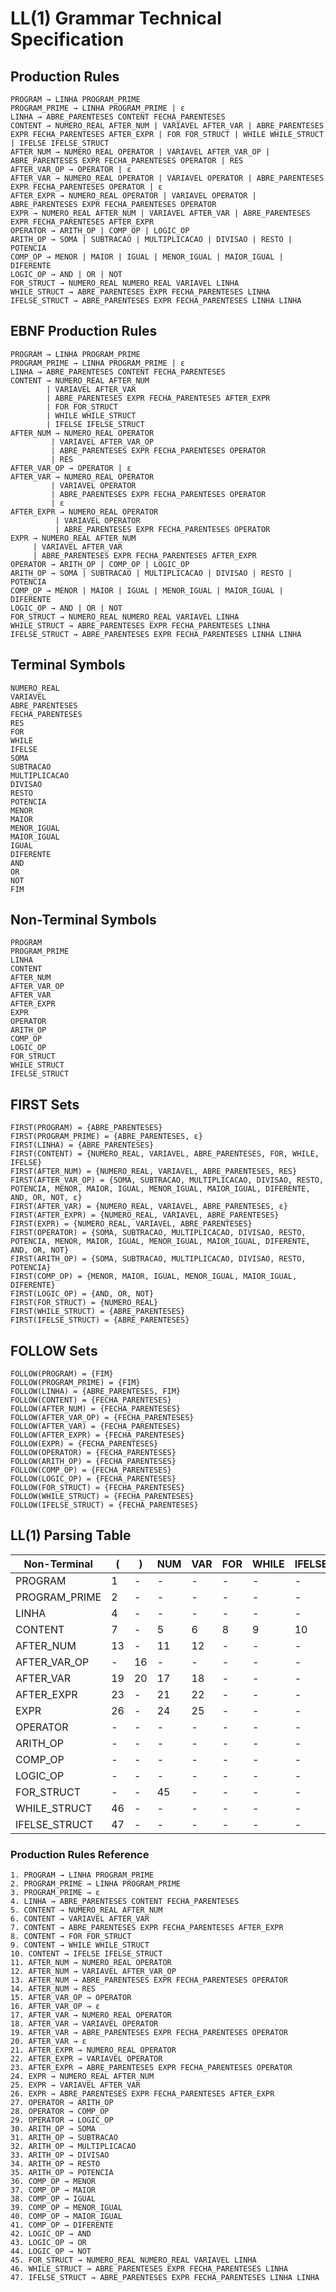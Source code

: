 # LL(1) Grammar Technical Specification

## Production Rules

```
PROGRAM → LINHA PROGRAM_PRIME
PROGRAM_PRIME → LINHA PROGRAM_PRIME | ε
LINHA → ABRE_PARENTESES CONTENT FECHA_PARENTESES
CONTENT → NUMERO_REAL AFTER_NUM | VARIAVEL AFTER_VAR | ABRE_PARENTESES EXPR FECHA_PARENTESES AFTER_EXPR | FOR FOR_STRUCT | WHILE WHILE_STRUCT | IFELSE IFELSE_STRUCT
AFTER_NUM → NUMERO_REAL OPERATOR | VARIAVEL AFTER_VAR_OP | ABRE_PARENTESES EXPR FECHA_PARENTESES OPERATOR | RES
AFTER_VAR_OP → OPERATOR | ε
AFTER_VAR → NUMERO_REAL OPERATOR | VARIAVEL OPERATOR | ABRE_PARENTESES EXPR FECHA_PARENTESES OPERATOR | ε
AFTER_EXPR → NUMERO_REAL OPERATOR | VARIAVEL OPERATOR | ABRE_PARENTESES EXPR FECHA_PARENTESES OPERATOR
EXPR → NUMERO_REAL AFTER_NUM | VARIAVEL AFTER_VAR | ABRE_PARENTESES EXPR FECHA_PARENTESES AFTER_EXPR
OPERATOR → ARITH_OP | COMP_OP | LOGIC_OP
ARITH_OP → SOMA | SUBTRACAO | MULTIPLICACAO | DIVISAO | RESTO | POTENCIA
COMP_OP → MENOR | MAIOR | IGUAL | MENOR_IGUAL | MAIOR_IGUAL | DIFERENTE
LOGIC_OP → AND | OR | NOT
FOR_STRUCT → NUMERO_REAL NUMERO_REAL VARIAVEL LINHA
WHILE_STRUCT → ABRE_PARENTESES EXPR FECHA_PARENTESES LINHA
IFELSE_STRUCT → ABRE_PARENTESES EXPR FECHA_PARENTESES LINHA LINHA
```

## EBNF Production Rules

```ebnf
PROGRAM → LINHA PROGRAM_PRIME
PROGRAM_PRIME → LINHA PROGRAM_PRIME | ε
LINHA → ABRE_PARENTESES CONTENT FECHA_PARENTESES
CONTENT → NUMERO_REAL AFTER_NUM
        | VARIAVEL AFTER_VAR
        | ABRE_PARENTESES EXPR FECHA_PARENTESES AFTER_EXPR
        | FOR FOR_STRUCT
        | WHILE WHILE_STRUCT
        | IFELSE IFELSE_STRUCT
AFTER_NUM → NUMERO_REAL OPERATOR
         | VARIAVEL AFTER_VAR_OP
         | ABRE_PARENTESES EXPR FECHA_PARENTESES OPERATOR
         | RES
AFTER_VAR_OP → OPERATOR | ε
AFTER_VAR → NUMERO_REAL OPERATOR
         | VARIAVEL OPERATOR
         | ABRE_PARENTESES EXPR FECHA_PARENTESES OPERATOR
         | ε
AFTER_EXPR → NUMERO_REAL OPERATOR
          | VARIAVEL OPERATOR
          | ABRE_PARENTESES EXPR FECHA_PARENTESES OPERATOR
EXPR → NUMERO_REAL AFTER_NUM
     | VARIAVEL AFTER_VAR
     | ABRE_PARENTESES EXPR FECHA_PARENTESES AFTER_EXPR
OPERATOR → ARITH_OP | COMP_OP | LOGIC_OP
ARITH_OP → SOMA | SUBTRACAO | MULTIPLICACAO | DIVISAO | RESTO | POTENCIA
COMP_OP → MENOR | MAIOR | IGUAL | MENOR_IGUAL | MAIOR_IGUAL | DIFERENTE
LOGIC_OP → AND | OR | NOT
FOR_STRUCT → NUMERO_REAL NUMERO_REAL VARIAVEL LINHA
WHILE_STRUCT → ABRE_PARENTESES EXPR FECHA_PARENTESES LINHA
IFELSE_STRUCT → ABRE_PARENTESES EXPR FECHA_PARENTESES LINHA LINHA
```

## Terminal Symbols

```
NUMERO_REAL
VARIAVEL
ABRE_PARENTESES
FECHA_PARENTESES
RES
FOR
WHILE
IFELSE
SOMA
SUBTRACAO
MULTIPLICACAO
DIVISAO
RESTO
POTENCIA
MENOR
MAIOR
MENOR_IGUAL
MAIOR_IGUAL
IGUAL
DIFERENTE
AND
OR
NOT
FIM
```

## Non-Terminal Symbols

```
PROGRAM
PROGRAM_PRIME
LINHA
CONTENT
AFTER_NUM
AFTER_VAR_OP
AFTER_VAR
AFTER_EXPR
EXPR
OPERATOR
ARITH_OP
COMP_OP
LOGIC_OP
FOR_STRUCT
WHILE_STRUCT
IFELSE_STRUCT
```

## FIRST Sets

```
FIRST(PROGRAM) = {ABRE_PARENTESES}
FIRST(PROGRAM_PRIME) = {ABRE_PARENTESES, ε}
FIRST(LINHA) = {ABRE_PARENTESES}
FIRST(CONTENT) = {NUMERO_REAL, VARIAVEL, ABRE_PARENTESES, FOR, WHILE, IFELSE}
FIRST(AFTER_NUM) = {NUMERO_REAL, VARIAVEL, ABRE_PARENTESES, RES}
FIRST(AFTER_VAR_OP) = {SOMA, SUBTRACAO, MULTIPLICACAO, DIVISAO, RESTO, POTENCIA, MENOR, MAIOR, IGUAL, MENOR_IGUAL, MAIOR_IGUAL, DIFERENTE, AND, OR, NOT, ε}
FIRST(AFTER_VAR) = {NUMERO_REAL, VARIAVEL, ABRE_PARENTESES, ε}
FIRST(AFTER_EXPR) = {NUMERO_REAL, VARIAVEL, ABRE_PARENTESES}
FIRST(EXPR) = {NUMERO_REAL, VARIAVEL, ABRE_PARENTESES}
FIRST(OPERATOR) = {SOMA, SUBTRACAO, MULTIPLICACAO, DIVISAO, RESTO, POTENCIA, MENOR, MAIOR, IGUAL, MENOR_IGUAL, MAIOR_IGUAL, DIFERENTE, AND, OR, NOT}
FIRST(ARITH_OP) = {SOMA, SUBTRACAO, MULTIPLICACAO, DIVISAO, RESTO, POTENCIA}
FIRST(COMP_OP) = {MENOR, MAIOR, IGUAL, MENOR_IGUAL, MAIOR_IGUAL, DIFERENTE}
FIRST(LOGIC_OP) = {AND, OR, NOT}
FIRST(FOR_STRUCT) = {NUMERO_REAL}
FIRST(WHILE_STRUCT) = {ABRE_PARENTESES}
FIRST(IFELSE_STRUCT) = {ABRE_PARENTESES}
```

## FOLLOW Sets

```
FOLLOW(PROGRAM) = {FIM}
FOLLOW(PROGRAM_PRIME) = {FIM}
FOLLOW(LINHA) = {ABRE_PARENTESES, FIM}
FOLLOW(CONTENT) = {FECHA_PARENTESES}
FOLLOW(AFTER_NUM) = {FECHA_PARENTESES}
FOLLOW(AFTER_VAR_OP) = {FECHA_PARENTESES}
FOLLOW(AFTER_VAR) = {FECHA_PARENTESES}
FOLLOW(AFTER_EXPR) = {FECHA_PARENTESES}
FOLLOW(EXPR) = {FECHA_PARENTESES}
FOLLOW(OPERATOR) = {FECHA_PARENTESES}
FOLLOW(ARITH_OP) = {FECHA_PARENTESES}
FOLLOW(COMP_OP) = {FECHA_PARENTESES}
FOLLOW(LOGIC_OP) = {FECHA_PARENTESES}
FOLLOW(FOR_STRUCT) = {FECHA_PARENTESES}
FOLLOW(WHILE_STRUCT) = {FECHA_PARENTESES}
FOLLOW(IFELSE_STRUCT) = {FECHA_PARENTESES}
```

## LL(1) Parsing Table

| Non-Terminal | ( | ) | NUM | VAR | FOR | WHILE | IFELSE | RES | + | - | * | / | % | ^ | > | < | >= | <= | == | != | AND | OR | NOT | $ |
|--------------|---|---|-----|-----|-----|-------|--------|-----|---|---|---|---|---|---|---|---|----|----|----|----|-----|----|----|---|
| PROGRAM | 1 | - | - | - | - | - | - | - | - | - | - | - | - | - | - | - | - | - | - | - | - | - | - | - |
| PROGRAM_PRIME | 2 | - | - | - | - | - | - | - | - | - | - | - | - | - | - | - | - | - | - | - | - | - | - | 3 |
| LINHA | 4 | - | - | - | - | - | - | - | - | - | - | - | - | - | - | - | - | - | - | - | - | - | - | - |
| CONTENT | 7 | - | 5 | 6 | 8 | 9 | 10 | - | - | - | - | - | - | - | - | - | - | - | - | - | - | - | - | - |
| AFTER_NUM | 13 | - | 11 | 12 | - | - | - | 14 | - | - | - | - | - | - | - | - | - | - | - | - | - | - | - | - |
| AFTER_VAR_OP | - | 16 | - | - | - | - | - | - | 15 | 15 | 15 | 15 | 15 | 15 | 15 | 15 | 15 | 15 | 15 | 15 | 15 | 15 | 15 | - |
| AFTER_VAR | 19 | 20 | 17 | 18 | - | - | - | - | - | - | - | - | - | - | - | - | - | - | - | - | - | - | - | - |
| AFTER_EXPR | 23 | - | 21 | 22 | - | - | - | - | - | - | - | - | - | - | - | - | - | - | - | - | - | - | - | - |
| EXPR | 26 | - | 24 | 25 | - | - | - | - | - | - | - | - | - | - | - | - | - | - | - | - | - | - | - | - |
| OPERATOR | - | - | - | - | - | - | - | - | 27 | 27 | 27 | 27 | 27 | 27 | 28 | 28 | 28 | 28 | 28 | 28 | 29 | 29 | 29 | - |
| ARITH_OP | - | - | - | - | - | - | - | - | 30 | 31 | 32 | 33 | 34 | 35 | - | - | - | - | - | - | - | - | - | - |
| COMP_OP | - | - | - | - | - | - | - | - | - | - | - | - | - | - | 36 | 37 | 38 | 39 | 40 | 41 | - | - | - | - |
| LOGIC_OP | - | - | - | - | - | - | - | - | - | - | - | - | - | - | - | - | - | - | - | - | 42 | 43 | 44 | - |
| FOR_STRUCT | - | - | 45 | - | - | - | - | - | - | - | - | - | - | - | - | - | - | - | - | - | - | - | - | - |
| WHILE_STRUCT | 46 | - | - | - | - | - | - | - | - | - | - | - | - | - | - | - | - | - | - | - | - | - | - | - |
| IFELSE_STRUCT | 47 | - | - | - | - | - | - | - | - | - | - | - | - | - | - | - | - | - | - | - | - | - | - | - |

### Production Rules Reference

```
1. PROGRAM → LINHA PROGRAM_PRIME
2. PROGRAM_PRIME → LINHA PROGRAM_PRIME
3. PROGRAM_PRIME → ε
4. LINHA → ABRE_PARENTESES CONTENT FECHA_PARENTESES
5. CONTENT → NUMERO_REAL AFTER_NUM
6. CONTENT → VARIAVEL AFTER_VAR
7. CONTENT → ABRE_PARENTESES EXPR FECHA_PARENTESES AFTER_EXPR
8. CONTENT → FOR FOR_STRUCT
9. CONTENT → WHILE WHILE_STRUCT
10. CONTENT → IFELSE IFELSE_STRUCT
11. AFTER_NUM → NUMERO_REAL OPERATOR
12. AFTER_NUM → VARIAVEL AFTER_VAR_OP
13. AFTER_NUM → ABRE_PARENTESES EXPR FECHA_PARENTESES OPERATOR
14. AFTER_NUM → RES
15. AFTER_VAR_OP → OPERATOR
16. AFTER_VAR_OP → ε
17. AFTER_VAR → NUMERO_REAL OPERATOR
18. AFTER_VAR → VARIAVEL OPERATOR
19. AFTER_VAR → ABRE_PARENTESES EXPR FECHA_PARENTESES OPERATOR
20. AFTER_VAR → ε
21. AFTER_EXPR → NUMERO_REAL OPERATOR
22. AFTER_EXPR → VARIAVEL OPERATOR
23. AFTER_EXPR → ABRE_PARENTESES EXPR FECHA_PARENTESES OPERATOR
24. EXPR → NUMERO_REAL AFTER_NUM
25. EXPR → VARIAVEL AFTER_VAR
26. EXPR → ABRE_PARENTESES EXPR FECHA_PARENTESES AFTER_EXPR
27. OPERATOR → ARITH_OP
28. OPERATOR → COMP_OP
29. OPERATOR → LOGIC_OP
30. ARITH_OP → SOMA
31. ARITH_OP → SUBTRACAO
32. ARITH_OP → MULTIPLICACAO
33. ARITH_OP → DIVISAO
34. ARITH_OP → RESTO
35. ARITH_OP → POTENCIA
36. COMP_OP → MENOR
37. COMP_OP → MAIOR
38. COMP_OP → IGUAL
39. COMP_OP → MENOR_IGUAL
40. COMP_OP → MAIOR_IGUAL
41. COMP_OP → DIFERENTE
42. LOGIC_OP → AND
43. LOGIC_OP → OR
44. LOGIC_OP → NOT
45. FOR_STRUCT → NUMERO_REAL NUMERO_REAL VARIAVEL LINHA
46. WHILE_STRUCT → ABRE_PARENTESES EXPR FECHA_PARENTESES LINHA
47. IFELSE_STRUCT → ABRE_PARENTESES EXPR FECHA_PARENTESES LINHA LINHA
```
